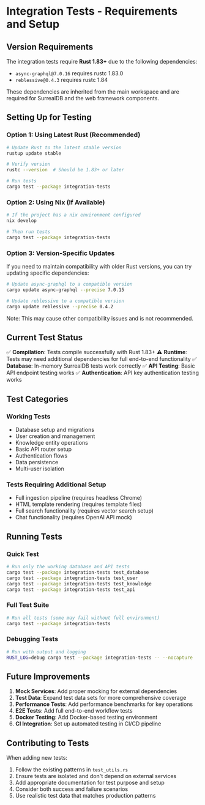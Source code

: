 # Integration Tests - Requirements and Setup

## Version Requirements

The integration tests require **Rust 1.83+** due to the following dependencies:
- `async-graphql@7.0.16` requires rustc 1.83.0
- `reblessive@0.4.3` requires rustc 1.84

These dependencies are inherited from the main workspace and are required for SurrealDB and the web framework components.

## Setting Up for Testing

### Option 1: Using Latest Rust (Recommended)
```bash
# Update Rust to the latest stable version
rustup update stable

# Verify version
rustc --version  # Should be 1.83+ or later

# Run tests
cargo test --package integration-tests
```

### Option 2: Using Nix (If Available)
```bash
# If the project has a nix environment configured
nix develop

# Then run tests
cargo test --package integration-tests
```

### Option 3: Version-Specific Updates
If you need to maintain compatibility with older Rust versions, you can try updating specific dependencies:

```bash
# Update async-graphql to a compatible version
cargo update async-graphql --precise 7.0.15

# Update reblessive to a compatible version  
cargo update reblessive --precise 0.4.2
```

Note: This may cause other compatibility issues and is not recommended.

## Current Test Status

✅ **Compilation**: Tests compile successfully with Rust 1.83+
⚠️  **Runtime**: Tests may need additional dependencies for full end-to-end functionality
✅ **Database**: In-memory SurrealDB tests work correctly
✅ **API Testing**: Basic API endpoint testing works
✅ **Authentication**: API key authentication testing works

## Test Categories

### Working Tests
- Database setup and migrations
- User creation and management
- Knowledge entity operations
- Basic API router setup
- Authentication flows
- Data persistence
- Multi-user isolation

### Tests Requiring Additional Setup
- Full ingestion pipeline (requires headless Chrome)
- HTML template rendering (requires template files)
- Full search functionality (requires vector search setup)
- Chat functionality (requires OpenAI API mock)

## Running Tests

### Quick Test
```bash
# Run only the working database and API tests
cargo test --package integration-tests test_database
cargo test --package integration-tests test_user
cargo test --package integration-tests test_knowledge
cargo test --package integration-tests test_api
```

### Full Test Suite
```bash
# Run all tests (some may fail without full environment)
cargo test --package integration-tests
```

### Debugging Tests
```bash
# Run with output and logging
RUST_LOG=debug cargo test --package integration-tests -- --nocapture
```

## Future Improvements

1. **Mock Services**: Add proper mocking for external dependencies
2. **Test Data**: Expand test data sets for more comprehensive coverage
3. **Performance Tests**: Add performance benchmarks for key operations
4. **E2E Tests**: Add full end-to-end workflow tests
5. **Docker Testing**: Add Docker-based testing environment
6. **CI Integration**: Set up automated testing in CI/CD pipeline

## Contributing to Tests

When adding new tests:
1. Follow the existing patterns in `test_utils.rs`
2. Ensure tests are isolated and don't depend on external services
3. Add appropriate documentation for test purpose and setup
4. Consider both success and failure scenarios
5. Use realistic test data that matches production patterns